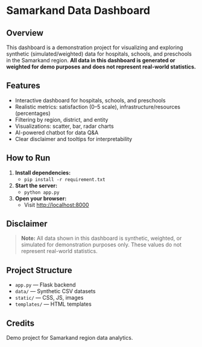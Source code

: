 # Samarkand Data Dashboard

## Overview
This dashboard is a demonstration project for visualizing and exploring synthetic (simulated/weighted) data for hospitals, schools, and preschools in the Samarkand region. **All data in this dashboard is generated or weighted for demo purposes and does not represent real-world statistics.**

## Features
- Interactive dashboard for hospitals, schools, and preschools
- Realistic metrics: satisfaction (0–5 scale), infrastructure/resources (percentages)
- Filtering by region, district, and entity
- Visualizations: scatter, bar, radar charts
- AI-powered chatbot for data Q&A
- Clear disclaimer and tooltips for interpretability

## How to Run
1. **Install dependencies:**
   - `pip install -r requirement.txt`
2. **Start the server:**
   - `python app.py`
3. **Open your browser:**
   - Visit [http://localhost:8000](http://localhost:8000)

## Disclaimer
> **Note:** All data shown in this dashboard is synthetic, weighted, or simulated for demonstration purposes only. These values do not represent real-world statistics.

## Project Structure
- `app.py` — Flask backend
- `data/` — Synthetic CSV datasets
- `static/` — CSS, JS, images
- `templates/` — HTML templates

## Credits
Demo project for Samarkand region data analytics.